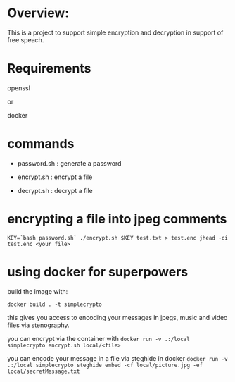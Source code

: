 # Overview:
This is a project to support simple encryption and decryption in support of free speach. 

# Requirements
openssl

or

docker

# commands

- password.sh : generate a password

- encrypt.sh <password> <file> : encrypt a file

- decrypt.sh <password> <file> : decrypt a file

# encrypting a file into jpeg comments

``
KEY=`bash password.sh`
./encrypt.sh $KEY test.txt > test.enc
jhead -ci test.enc <your file>
``

# using docker for superpowers
build the image with:

`docker build . -t simplecrypto`

this gives you access to encoding your messages in jpegs, music and video files via stenography.

you can encrypt via the container with `docker run -v .:/local simplecrypto encrypt.sh local/<file>`

you can encode your message in a file via steghide in docker `docker run -v .:/local simplecrypto steghide embed -cf local/picture.jpg -ef local/secretMessage.txt` 
